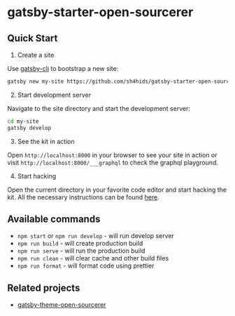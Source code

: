 # gatsby-starter-open-sourcerer

## Quick Start

1. Create a site

Use [gatsby-cli](https://www.gatsbyjs.com/docs/tutorial/part-0/#gatsby-cli) to bootstrap a new site:

```bash
gatsby new my-site https://github.com/sh4hids/gatsby-starter-open-sourcerer
```

2. Start development server

Navigate to the site directory and start the development server:

```bash
cd my-site
gatsby develop
```

3. See the kit in action

Open `http://localhost:8000` in your browser to see your site in action or visit `http://localhost:8000/___graphql` to check the graphql playground.

4. Start hacking

Open the current directory in your favorite code editor and start hacking the kit. All the necessary instructions can be found [here](https://github.com/sh4hids/gatsby-theme-open-sourcerer#readme).

## Available commands

- `npm start` or `npm run develop` - will run develop server
- `npm run build` - will create production build
- `npm run serve` - will run the production build
- `npm run clean` - will clear cache and other build files
- `npm run format` - will format code using prettier

## Related projects

- [gatsby-theme-open-sourcerer](https://github.com/sh4hids/gatsby-theme-open-sourcerer)
